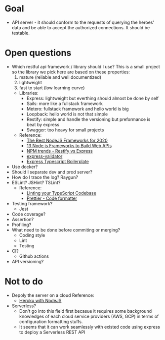 # Goal

-   API server - it should conform to the requests of querying the heroes' data and be able to accept the authorized connections. It should be testable.

# Open questions

-   Which restful api framework / library should I use?
    This is a small project so the library we pick here are based on these properties:
    1. mature (reliable and well documentized)
    2. lightweight
    3. fast to start (low learning curve)
    -   Libraries:
        -   Express: lightweight but everthing should almost be done by self
        -   Sails: more like a fullstack framework
        -   Metero: fullstack framework and hello world is big
        -   Loopback: hello world is not that simple
        -   Restify: simple and handle the versioning but preformance is beat by express
        -   Swagger: too heavy for small projects
    -   Reference:
        -   [The Best NodeJS Frameworks for 2020](https://rapidapi.com/blog/best-nodejs-frameworks/)
        -   [13 Node.js Frameworks to Build Web APIs](https://nordicapis.com/13-node-js-frameworks-to-build-web-apis/)
        -   [NPM trends - Restify vs Express](https://www.npmtrends.com/restify-vs-express)
        -   [express-validator](https://express-validator.github.io/docs/)
        -   [Express Typescript Boilerplate](https://github.com/w3tecch/express-typescript-boilerplate)
-   Use docker?
-   Should I separate dev and prod server?
-   How do I trace the log? Raygun?
-   ESLint? JSHint? TSLint?
    -   Reference:
        -   [Linting your TypeScript Codebase](https://github.com/typescript-eslint/typescript-eslint/blob/master/docs/getting-started/linting/README.md)
        -   [Prettier - Code formatter](https://www.npmjs.com/package/prettier)
-   Testing framework?
    -   Jest
-   Code coverage?
-   Assertion?
-   Profiling?
-   What need to be done before commiting or merging?
    -   Coding style
    -   Lint
    -   Testing
-   CI?
    -   Github actions
-   API versioning?

# Not to do

-   Depoly the server on a cloud
    Reference:
    -   [Heroku with NodeJS](https://dwatow.github.io/2018/01-13-heroku-node-mvp/)
-   Serverless?
    -   Don't go into this field first becasue it requires some background knowledges of each cloud service providers (AWS, GCP) in terms of configuration formatting stuffs.
    -   It seems that it can work seamlessly with existed code using express to deploy a Serverless REST API
